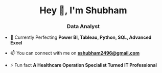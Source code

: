<h1 align="center">Hey 👋, I'm Shubham</h1>
<h3 align="center">Data Analyst</h3>

- 🌱 Currently Perfecting **Power BI, Tableau, Python, SQL, Advanced Excel**

- 📫 You can connect with me on **sshubham2496@gmail.com**

- ⚡ Fun fact **A Healthcare Operation Specialist Turned IT Professional**
